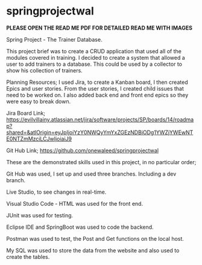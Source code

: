 # springprojectwal

**PLEASE OPEN THE READ ME PDF FOR DETAILED READ ME WITH IMAGES** 

Spring Project - The Trainer Database. 

This project brief was to create a CRUD application that used all of the modules covered in training. I decided to create a system that allowed a user to add trainers to a database. This could be used by a collector to show his collection of trainers. 

Planning Resources; 
I used Jira, to create a Kanban board, I then created Epics and user stories. From the user stories, I created child issues that need to be worked on. I also added back end and front end epics so they were easy to break down. 

Jira Board Link; 
https://evilvillainy.atlassian.net/jira/software/projects/SP/boards/14/roadmap?shared=&atlOrigin=eyJpIjoiYzY0NWQyYmYxZGEzNDBiODg1YWZjYWEwNTE0NTZmMzciLCJwIjoiaiJ9

Git Hub Link;
https://github.com/onewaleed/springprojectwal

These are the demonstrated skills used in this project, in no particular order; 

Git Hub was used, I set up and used three branches. Including a dev branch. 

Live Studio, to see changes in real-time.

Visual Studio Code - HTML was used for the front end. 

JUnit was used for testing. 

Eclipse IDE and SpringBoot was used to code the backend. 

Postman was used to test, the Post and Get functions on the local host. 

My SQL was used to store the data from the website and also used to create the tables. 










